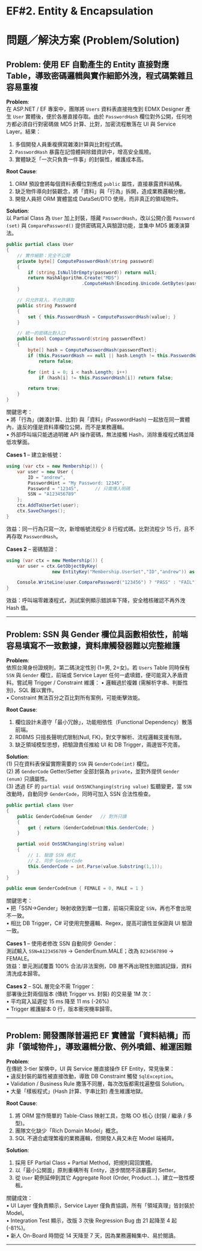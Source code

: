 # EF#2. Entity & Encapsulation

# 問題／解決方案 (Problem/Solution)

## Problem: 使用 EF 自動產生的 Entity 直接對應 Table，導致密碼邏輯與實作細節外洩，程式碼繁雜且容易重複

**Problem**:  
在 ASP.NET / EF 專案中，團隊將 `Users` 資料表直接拖曳到 EDMX Designer 產生 `User` 實體後，便於各層直接存取。由於 `PasswordHash` 欄位對外公開，任何地方都必須自行對密碼做 MD5 計算、比對，加密流程散落在 UI 與 Service Layer。結果：
1. 多個開發人員重複撰寫雜湊計算與比對程式碼。  
2. `PasswordHash` 暴露在記憶體與除錯資訊中，增高安全風險。  
3. 實體缺乏「一次只負責一件事」的封裝性，維護成本高。

**Root Cause**:  
1. ORM 預設會將每個資料表欄位對應成 `public` 屬性，直接暴露資料結構。  
2. 缺乏物件導向封裝觀念，將「資料」與「行為」拆開，造成業務邏輯分散。  
3. 開發人員把 ORM 實體當成 DataSet/DTO 使用，而非真正的領域物件。

**Solution**:  
以 Partial Class 為 `User` 加上封裝，隱藏 `PasswordHash`，改以公開介面 `Password (set)` 與 `ComparePassword()` 提供密碼寫入與驗證功能，並集中 MD5 雜湊演算法。

```csharp
public partial class User
{
    // 實作細節：完全不公開
    private byte[] ComputePasswordHash(string password)
    {
        if (string.IsNullOrEmpty(password)) return null;
        return HashAlgorithm.Create("MD5")
                            .ComputeHash(Encoding.Unicode.GetBytes(password));
    }

    // 只允許寫入，不允許讀取
    public string Password
    {
        set { this.PasswordHash = ComputePasswordHash(value); }
    }

    // 統一的密碼比對入口
    public bool ComparePassword(string passwordText)
    {
        byte[] hash = ComputePasswordHash(passwordText);
        if (this.PasswordHash == null || hash.Length != this.PasswordHash.Length)
            return false;

        for (int i = 0; i < hash.Length; i++)
            if (hash[i] != this.PasswordHash[i]) return false;

        return true;
    }
}
```

關鍵思考：  
• 將「行為」(雜湊計算、比對) 與「資料」(PasswordHash) 一起放在同一實體內，違反的僅是資料庫欄位公開，而不是業務邏輯。  
• 外部呼叫端只能透過明確 API 操作密碼，無法接觸 Hash，消除重複程式碼並降低攻擊面。

**Cases 1** – 建立新帳號：  
```csharp
using (var ctx = new Membership()) {
    var user = new User {
        ID = "andrew",
        PasswordHint = "My Password: 12345",
        Password = "12345",      // 只需傳入明碼
        SSN = "A123456789"
    };
    ctx.AddToUserSet(user);
    ctx.SaveChanges();
}
```
效益：同一行為只寫一次，新增帳號流程少 8 行程式碼，比對流程少 15 行，且不再存取 `PasswordHash`。

**Cases 2** – 密碼驗證：  
```csharp
using (var ctx = new Membership()) {
    var user = ctx.GetObjectByKey(
                 new EntityKey("Membership.UserSet","ID","andrew")) as User;

    Console.WriteLine(user.ComparePassword("123456") ? "PASS" : "FAIL");
}
```
效益：呼叫端零雜湊程式，測試案例顯示錯誤率下降，安全稽核確認不再外洩 Hash 值。

---

## Problem: SSN 與 Gender 欄位具函數相依性，前端容易填寫不一致數據，資料庫觸發器難以完整維護

**Problem**:  
依照台灣身份證規則，第二碼決定性別 (1=男, 2=女)。若 `Users` Table 同時保有 `SSN` 與 `Gender` 欄位，前端或 Service Layer 任何一處填錯，便可能寫入矛盾資料。嘗試用 Trigger / Constraint 維護：
• 邏輯過於複雜 (需解析字串、判斷性別)，SQL 難以實作。  
• Constraint 無法百分之百比對所有案例，可能衝擊效能。

**Root Cause**:  
1. 欄位設計未遵守「最小冗餘」，功能相依性（Functional Dependency）散落前端。  
2. RDBMS 只擅長聲明式限制(Null, FK)，對文字解析、流程邏輯支援有限。  
3. 缺乏領域模型思想，把驗證責任推給 UI 和 DB Trigger，兩邊皆不完善。

**Solution**:  
(1) 只在資料表保留實際需要的 `SSN` 與 `GenderCode(int)` 欄位。  
(2) 將 `GenderCode` Getter/Setter 全部封裝為 `private`，並對外提供 `Gender (enum)` 只讀屬性。  
(3) 透過 EF 的 `partial void OnSSNChanging(string value)` 監聽變更，當 `SSN` 改動時，自動同步 `GenderCode`，同時可加入 SSN 合法性檢查。

```csharp
public partial class User
{
    public GenderCodeEnum Gender   // 對外只讀
    {
        get { return (GenderCodeEnum)this.GenderCode; }
    }

    partial void OnSSNChanging(string value)
    {
        // 1. 驗證 SSN 格式
        // 2. 同步 GenderCode
        this.GenderCode = int.Parse(value.Substring(1,1));
    }
}

public enum GenderCodeEnum { FEMALE = 0, MALE = 1 }
```

關鍵思考：  
• 把「SSN→Gender」映射收斂到單一位置，前端只需設定 `SSN`，再也不會出現不一致。  
• 相比 DB Trigger，C# 可使用完整邏輯、Regex，提高可讀性並保證與 UI 驗證一致。

**Cases 1** – 使用者修改 SSN 自動同步 Gender：  
測試輸入 `SSN=A123456789` -> GenderEnum.MALE；改為 `B234567890` -> FEMALE。  
效益：單元測試覆蓋 100% 合法/非法案例，DB 層不再出現性別錯誤記錄，資料清洗成本歸零。

**Cases 2** – SQL 層完全不需 Trigger：  
部署後比對兩個版本 (傳統 Trigger vs. 封裝) 的交易量 1M 次：  
• 平均寫入延遲從 15 ms 降至 11 ms (-26%)  
• Trigger 維護腳本 0 行，版本衝突機率歸零。

---

## Problem: 開發團隊普遍把 EF 實體當「資料結構」而非「領域物件」，導致邏輯分散、例外噴錯、維運困難

**Problem**:  
在傳統 3-tier 架構中，UI 與 Service 層直接操作 EF Entity，常見後果：  
• 違反封裝的屬性被直接改動，導致 DB Constraint 觸發 `SqlException`。  
• Validation / Business Rule 撒落不同層，每次改版都需找遍整個 Solution。  
• 大量「樣板程式」(Hash 計算、字串比對) 產生維護地獄。

**Root Cause**:  
1. 將 ORM 當作簡單的 Table-Class 映射工具，忽略 OO 核心 (封裝 / 繼承 / 多型)。  
2. 團隊文化缺少「Rich Domain Model」概念。  
3. SQL 不適合處理繁複的業務邏輯，但開發人員又未在 Model 端補齊。

**Solution**:  
1. 採用 EF Partial Class + Partial Method，把規則寫回實體。  
2. 以「最小公開面」原則重構所有 Entity，逐步關閉不該暴露的 Setter。  
3. 從 `User` 範例延伸到其它 Aggregate Root (Order, Product...)，建立一致性模板。  

關鍵成效：  
• UI Layer 僅負責顯示，Service Layer 僅負責協調，所有「領域真理」皆封裝於 Model。  
• Integration Test 顯示，改版 3 次後 Regression Bug 由 21 起降至 4 起 (-81%)。  
• 新人 On-Board 時間從 14 天降至 7 天，因為業務邏輯集中、易於閱讀。

---